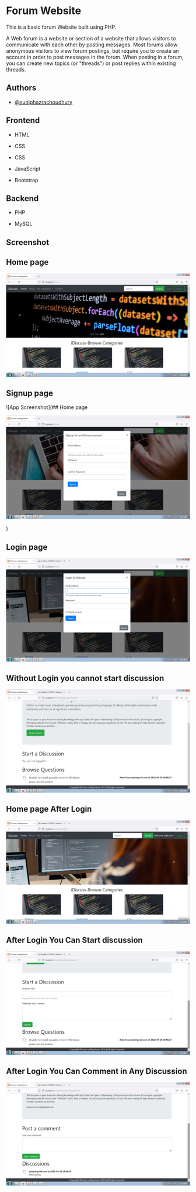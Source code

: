 
# Forum Website

This is a basic forum Website built using PHP.

A Web forum is a website or section of a website that allows visitors to communicate with each other by posting messages. Most forums allow anonymous visitors to view forum postings, but require you to create an account in order to post messages in the forum. When posting in a forum, you can create new topics (or "threads") or post replies within existing threads.



## Authors

- [@suniphazrachoudhury](https://github.com/sunip2021)


## Frontend

- HTML

- CSS
- CSS
- JavaScript
- Bootstrap
## Backend

- PHP

- MySQL





## Screenshot
## Home page

![App Screenshot](https://raw.githubusercontent.com/sunip2021/idiscuss2022/master/Screenshot/p1.jpg)

## Signup page

![App Screenshot](## Home page

![App Screenshot](https://raw.githubusercontent.com/sunip2021/idiscuss2022/master/Screenshot/p2.jpg)

)

## Login page

![App Screenshot](https://raw.githubusercontent.com/sunip2021/idiscuss2022/master/Screenshot/p4.jpg)


## Without Login you cannot start discussion

![App Screenshot](https://raw.githubusercontent.com/sunip2021/idiscuss2022/master/Screenshot/p3.jpg)


## Home page After Login

![App Screenshot](https://raw.githubusercontent.com/sunip2021/idiscuss2022/master/Screenshot/p5.jpg)

## After Login You Can Start discussion

![App Screenshot](https://raw.githubusercontent.com/sunip2021/idiscuss2022/master/Screenshot/p6.jpg)

## After Login You Can Comment in Any Discussion

![App Screenshot](https://raw.githubusercontent.com/sunip2021/idiscuss2022/master/Screenshot/p7.jpg)





